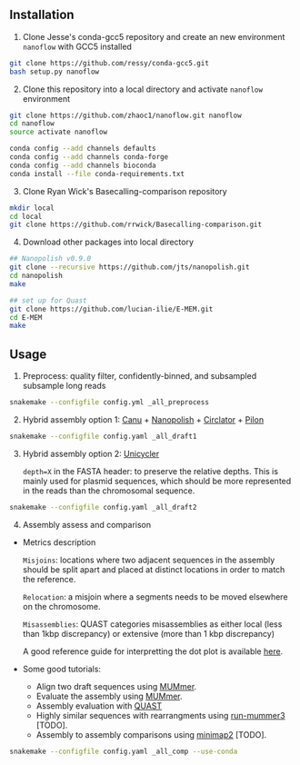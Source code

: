 ## Installation

1. Clone Jesse's conda-gcc5 repository and create an new environment `nanoflow` with GCC5 installed
  
  ```bash
  git clone https://github.com/ressy/conda-gcc5.git
  bash setup.py nanoflow
  ```
2. Clone this repository into a local directory and activate `nanoflow` environment
  ```bash
  git clone https://github.com/zhaoc1/nanoflow.git nanoflow
  cd nanoflow
  source activate nanoflow
  
  conda config --add channels defaults
  conda config --add channels conda-forge
  conda config --add channels bioconda
  conda install --file conda-requirements.txt
  ```
 
3. Clone Ryan Wick's Basecalling-comparison repository
  ```bash
  mkdir local
  cd local
  git clone https://github.com/rrwick/Basecalling-comparison.git
  ```

4. Download other packages into local directory
  ```bash
  ## Nanopolish v0.9.0
  git clone --recursive https://github.com/jts/nanopolish.git
  cd nanopolish
  make
  
  ## set up for Quast
  git clone https://github.com/lucian-ilie/E-MEM.git
  cd E-MEM
  make
  ```

## Usage

1. Preprocess: quality filter, confidently-binned, and subsampled subsample long reads
  ```bash
  snakemake --configfile config.yml _all_preprocess
  ```
 
2. Hybrid assembly option 1: [ Canu](http://canu.readthedocs.io/en/latest/quick-start.html) + [ Nanopolish](http://nanopolish.readthedocs.io/en/latest/installation.html#installing-a-particular-release) + [ Circlator](https://github.com/sanger-pathogens/circlator/wiki/Brief-instructions) + [ Pilon](https://github.com/broadinstitute/pilon/wiki)
  ```bash
  snakemake --configfile config.yaml _all_draft1
  ```
  
3. Hybrid assembly option 2: [ Unicycler](https://github.com/rrwick/Unicycler)

    `depth=X` in the FASTA header: to preserve the relative depths. This is mainly used for plasmid sequences, which should be more represented in the reads than the chromosomal sequence.
 
  ```bash
  snakemake --configfile config.yaml _all_draft2
  ```

4. Assembly assess and comparison

  * Metrics description
    
    `Misjoins`: locations where two adjacent sequences in the assembly should be split apart and placed at distinct locations in order to match the reference.

    `Relocation`: a misjoin where a segments needs to be moved elsewhere on the chromosome.
    
     `Misassemblies`: QUAST categories misassemblies as either local (less than 1kbp discrepancy) or extensive (more than 1 kbp discrepancy)
    
    A good reference guide for interpretting the dot plot is available [ here](http://mummer.sourceforge.net/manual/AlignmentTypes.pdf).
    
  * Some good tutorials:
    - Align two draft sequences using [ MUMmer](http://mummer.sourceforge.net/manual/#aligningdraft).
    - Evaluate the assembly using [ MUMmer](http://nanopolish.readthedocs.io/en/latest/quickstart_consensus.html).
    - Assembly evaluation with [ QUAST](http://denbi-nanopore-training-course.readthedocs.io/en/latest/assembly_qc/quast.html)
    - Highly similar sequences with rearrangments using [ run-mummer3](http://mummer.sourceforge.net/manual/#mummer3) [TODO].
    - Assembly to assembly comparisons using [ minimap2](https://github.com/lh3/minimap2/issues/109) [TODO].
   
  ```bash  
  snakemake --configfile config.yaml _all_comp --use-conda
  ```
